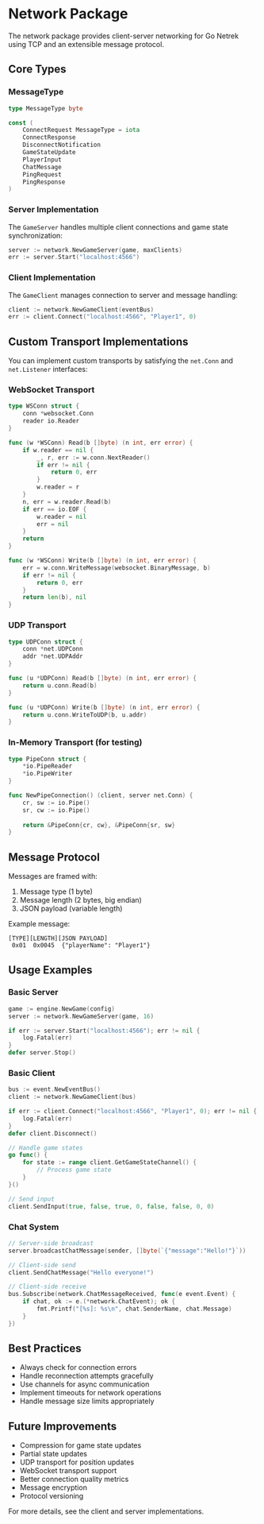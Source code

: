 # Network Package

The network package provides client-server networking for Go Netrek using TCP and an extensible message protocol.

## Core Types

### MessageType

```go
type MessageType byte

const (
    ConnectRequest MessageType = iota
    ConnectResponse 
    DisconnectNotification
    GameStateUpdate
    PlayerInput
    ChatMessage
    PingRequest 
    PingResponse
)
```

### Server Implementation

The `GameServer` handles multiple client connections and game state synchronization:

```go
server := network.NewGameServer(game, maxClients)
err := server.Start("localhost:4566")
```

### Client Implementation

The `GameClient` manages connection to server and message handling:

```go
client := network.NewGameClient(eventBus)
err := client.Connect("localhost:4566", "Player1", 0)
```

## Custom Transport Implementations

You can implement custom transports by satisfying the `net.Conn` and `net.Listener` interfaces:

### WebSocket Transport

```go
type WSConn struct {
    conn *websocket.Conn
    reader io.Reader
}

func (w *WSConn) Read(b []byte) (n int, err error) {
    if w.reader == nil {
        _, r, err := w.conn.NextReader()
        if err != nil {
            return 0, err
        }
        w.reader = r
    }
    n, err = w.reader.Read(b)
    if err == io.EOF {
        w.reader = nil
        err = nil
    }
    return
}

func (w *WSConn) Write(b []byte) (n int, err error) {
    err = w.conn.WriteMessage(websocket.BinaryMessage, b)
    if err != nil {
        return 0, err
    }
    return len(b), nil
}
```

### UDP Transport

```go
type UDPConn struct {
    conn *net.UDPConn
    addr *net.UDPAddr
}

func (u *UDPConn) Read(b []byte) (n int, err error) {
    return u.conn.Read(b)
}

func (u *UDPConn) Write(b []byte) (n int, err error) {
    return u.conn.WriteToUDP(b, u.addr)
}
```

### In-Memory Transport (for testing)

```go
type PipeConn struct {
    *io.PipeReader
    *io.PipeWriter
}

func NewPipeConnection() (client, server net.Conn) {
    cr, sw := io.Pipe()
    sr, cw := io.Pipe()
    
    return &PipeConn{cr, cw}, &PipeConn{sr, sw}
}
```

## Message Protocol

Messages are framed with:
1. Message type (1 byte)
2. Message length (2 bytes, big endian)
3. JSON payload (variable length)

Example message:
```
[TYPE][LENGTH][JSON PAYLOAD]
 0x01  0x0045  {"playerName": "Player1"}
```

## Usage Examples

### Basic Server

```go
game := engine.NewGame(config)
server := network.NewGameServer(game, 16)

if err := server.Start("localhost:4566"); err != nil {
    log.Fatal(err)
}
defer server.Stop()
```

### Basic Client

```go
bus := event.NewEventBus()
client := network.NewGameClient(bus)

if err := client.Connect("localhost:4566", "Player1", 0); err != nil {
    log.Fatal(err)
}
defer client.Disconnect()

// Handle game states
go func() {
    for state := range client.GetGameStateChannel() {
        // Process game state
    }
}()

// Send input
client.SendInput(true, false, true, 0, false, false, 0, 0)
```

### Chat System

```go
// Server-side broadcast
server.broadcastChatMessage(sender, []byte(`{"message":"Hello!"}`))

// Client-side send
client.SendChatMessage("Hello everyone!")

// Client-side receive
bus.Subscribe(network.ChatMessageReceived, func(e event.Event) {
    if chat, ok := e.(*network.ChatEvent); ok {
        fmt.Printf("[%s]: %s\n", chat.SenderName, chat.Message)
    }
})
```

## Best Practices

- Always check for connection errors
- Handle reconnection attempts gracefully 
- Use channels for async communication
- Implement timeouts for network operations
- Handle message size limits appropriately

## Future Improvements

- Compression for game state updates
- Partial state updates
- UDP transport for position updates 
- WebSocket transport support
- Better connection quality metrics
- Message encryption
- Protocol versioning

For more details, see the client and server implementations.